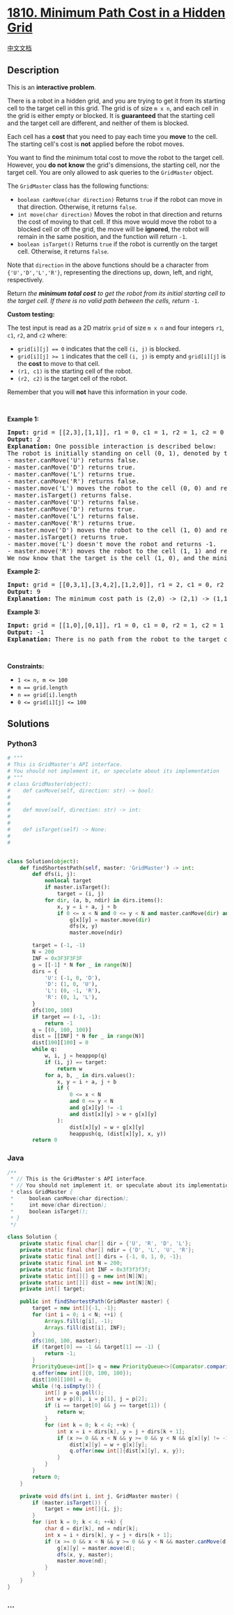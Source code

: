 # [1810. Minimum Path Cost in a Hidden Grid](https://leetcode.com/problems/minimum-path-cost-in-a-hidden-grid)

[中文文档](/solution/1800-1899/1810.Minimum%20Path%20Cost%20in%20a%20Hidden%20Grid/README.md)

## Description

<p>This is an <strong>interactive problem</strong>.</p>

<p>There is a robot in a hidden grid, and you are trying to get it from its starting cell to the target cell in this grid. The grid is of size <code>m x n</code>, and each cell in the grid is either empty or blocked. It is <strong>guaranteed</strong> that the starting cell and the target cell are different, and neither of them is blocked.</p>

<p>Each cell has a <strong>cost</strong> that you need to pay each time you <strong>move</strong> to the cell. The starting cell&#39;s cost is <strong>not</strong> applied before the robot moves.</p>

<p>You want to find the minimum total cost to move the robot to the target cell. However, you <strong>do not know</strong> the grid&#39;s dimensions, the starting cell, nor the target cell. You are only allowed to ask queries to the <code>GridMaster</code> object.</p>

<p>The <code>GridMaster</code> class has the following functions:</p>

<ul>
	<li><code>boolean canMove(char direction)</code> Returns <code>true</code> if the robot can move in that direction. Otherwise, it returns <code>false</code>.</li>
	<li><code>int move(char direction)</code> Moves the robot in that direction and returns the cost of moving to that cell. If this move would move the robot to a blocked cell or off the grid, the move will be <strong>ignored</strong>, the robot will remain in the same position, and the function will return <code>-1</code>.</li>
	<li><code>boolean isTarget()</code> Returns <code>true</code> if the robot is currently on the target cell. Otherwise, it returns <code>false</code>.</li>
</ul>

<p>Note that <code>direction</code> in the above functions should be a character from <code>{&#39;U&#39;,&#39;D&#39;,&#39;L&#39;,&#39;R&#39;}</code>, representing the directions up, down, left, and right, respectively.</p>

<p>Return <em>the <strong>minimum total cost</strong> to get the robot from its initial starting cell to the target cell. If there is no valid path between the cells, return </em><code>-1</code>.</p>

<p><strong>Custom testing:</strong></p>

<p>The test input is read as a 2D matrix <code>grid</code> of size <code>m x n</code> and four integers <code>r1</code>, <code>c1</code>, <code>r2</code>, and <code><font face="monospace">c2</font></code> where:</p>

<ul>
	<li><code>grid[i][j] == 0</code> indicates that the cell <code>(i, j)</code> is blocked.</li>
	<li><code>grid[i][j] &gt;= 1</code> indicates that the cell <code>(i, j)</code> is empty and <code>grid[i][j]</code> is the <strong>cost</strong> to move to that cell.</li>
	<li><code>(r1, c1)</code> is the starting cell of the robot.</li>
	<li><code>(r2, c2)</code> is the target cell of the robot.</li>
</ul>

<p>Remember that you will <strong>not</strong> have this information in your code.</p>

<p>&nbsp;</p>
<p><strong>Example 1:</strong></p>

<pre>
<strong>Input:</strong> grid = [[2,3],[1,1]], r1 = 0, c1 = 1, r2 = 1, c2 = 0
<strong>Output:</strong> 2
<strong>Explanation:</strong> One possible interaction is described below:
The robot is initially standing on cell (0, 1), denoted by the 3.
- master.canMove(&#39;U&#39;) returns false.
- master.canMove(&#39;D&#39;) returns true.
- master.canMove(&#39;L&#39;) returns true.
- master.canMove(&#39;R&#39;) returns false.
- master.move(&#39;L&#39;) moves the robot to the cell (0, 0) and returns 2.
- master.isTarget() returns false.
- master.canMove(&#39;U&#39;) returns false.
- master.canMove(&#39;D&#39;) returns true.
- master.canMove(&#39;L&#39;) returns false.
- master.canMove(&#39;R&#39;) returns true.
- master.move(&#39;D&#39;) moves the robot to the cell (1, 0) and returns 1.
- master.isTarget() returns true.
- master.move(&#39;L&#39;) doesn&#39;t move the robot and returns -1.
- master.move(&#39;R&#39;) moves the robot to the cell (1, 1) and returns 1.
We now know that the target is the cell (1, 0), and the minimum total cost to reach it is 2. </pre>

<p><strong>Example 2:</strong></p>

<pre>
<strong>Input:</strong> grid = [[0,3,1],[3,4,2],[1,2,0]], r1 = 2, c1 = 0, r2 = 0, c2 = 2
<strong>Output:</strong> 9
<strong>Explanation:</strong> The minimum cost path is (2,0) -&gt; (2,1) -&gt; (1,1) -&gt; (1,2) -&gt; (0,2).
</pre>

<p><strong>Example 3:</strong></p>

<pre>
<strong>Input:</strong> grid = [[1,0],[0,1]], r1 = 0, c1 = 0, r2 = 1, c2 = 1
<strong>Output:</strong> -1
<strong>Explanation:</strong> There is no path from the robot to the target cell.
</pre>

<p>&nbsp;</p>
<p><strong>Constraints:</strong></p>

<ul>
	<li><code>1 &lt;= n, m &lt;= 100</code></li>
	<li><code>m == grid.length</code></li>
	<li><code>n == grid[i].length</code></li>
	<li><code>0 &lt;= grid[i][j] &lt;= 100</code></li>
</ul>

## Solutions

<!-- tabs:start -->

### **Python3**

```python
# """
# This is GridMaster's API interface.
# You should not implement it, or speculate about its implementation
# """
# class GridMaster(object):
#    def canMove(self, direction: str) -> bool:
#
#
#    def move(self, direction: str) -> int:
#
#
#    def isTarget(self) -> None:
#
#


class Solution(object):
    def findShortestPath(self, master: 'GridMaster') -> int:
        def dfs(i, j):
            nonlocal target
            if master.isTarget():
                target = (i, j)
            for dir, (a, b, ndir) in dirs.items():
                x, y = i + a, j + b
                if 0 <= x < N and 0 <= y < N and master.canMove(dir) and g[x][y] == -1:
                    g[x][y] = master.move(dir)
                    dfs(x, y)
                    master.move(ndir)

        target = (-1, -1)
        N = 200
        INF = 0x3F3F3F3F
        g = [[-1] * N for _ in range(N)]
        dirs = {
            'U': (-1, 0, 'D'),
            'D': (1, 0, 'U'),
            'L': (0, -1, 'R'),
            'R': (0, 1, 'L'),
        }
        dfs(100, 100)
        if target == (-1, -1):
            return -1
        q = [(0, 100, 100)]
        dist = [[INF] * N for _ in range(N)]
        dist[100][100] = 0
        while q:
            w, i, j = heappop(q)
            if (i, j) == target:
                return w
            for a, b, _ in dirs.values():
                x, y = i + a, j + b
                if (
                    0 <= x < N
                    and 0 <= y < N
                    and g[x][y] != -1
                    and dist[x][y] > w + g[x][y]
                ):
                    dist[x][y] = w + g[x][y]
                    heappush(q, (dist[x][y], x, y))
        return 0
```

### **Java**

```java
/**
 * // This is the GridMaster's API interface.
 * // You should not implement it, or speculate about its implementation
 * class GridMaster {
 *     boolean canMove(char direction);
 *     int move(char direction);
 *     boolean isTarget();
 * }
 */

class Solution {
    private static final char[] dir = {'U', 'R', 'D', 'L'};
    private static final char[] ndir = {'D', 'L', 'U', 'R'};
    private static final int[] dirs = {-1, 0, 1, 0, -1};
    private static final int N = 200;
    private static final int INF = 0x3f3f3f3f;
    private static int[][] g = new int[N][N];
    private static int[][] dist = new int[N][N];
    private int[] target;

    public int findShortestPath(GridMaster master) {
        target = new int[]{-1, -1};
        for (int i = 0; i < N; ++i) {
            Arrays.fill(g[i], -1);
            Arrays.fill(dist[i], INF);
        }
        dfs(100, 100, master);
        if (target[0] == -1 && target[1] == -1) {
            return -1;
        }
        PriorityQueue<int[]> q = new PriorityQueue<>(Comparator.comparingInt(a -> a[0]));
        q.offer(new int[]{0, 100, 100});
        dist[100][100] = 0;
        while (!q.isEmpty()) {
            int[] p = q.poll();
            int w = p[0], i = p[1], j = p[2];
            if (i == target[0] && j == target[1]) {
                return w;
            }
            for (int k = 0; k < 4; ++k) {
                int x = i + dirs[k], y = j + dirs[k + 1];
                if (x >= 0 && x < N && y >= 0 && y < N && g[x][y] != -1 && dist[x][y] > w + g[x][y]) {
                    dist[x][y] = w + g[x][y];
                    q.offer(new int[]{dist[x][y], x, y});
                }
            }
        }
        return 0;
    }

    private void dfs(int i, int j, GridMaster master) {
        if (master.isTarget()) {
            target = new int[]{i, j};
        }
        for (int k = 0; k < 4; ++k) {
            char d = dir[k], nd = ndir[k];
            int x = i + dirs[k], y = j + dirs[k + 1];
            if (x >= 0 && x < N && y >= 0 && y < N && master.canMove(d) && g[x][y] == -1) {
                g[x][y] = master.move(d);
                dfs(x, y, master);
                master.move(nd);
            }
        }
    }
}
```

### **...**

```

```

<!-- tabs:end -->
